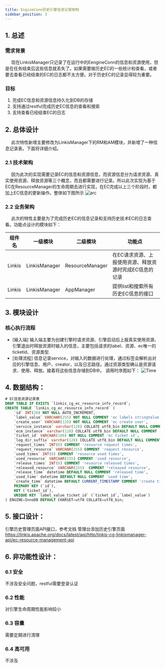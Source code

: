 ```yaml
---
title: EngineConn历史引擎信息记录架构
sidebar_position: 3
---
```


## 1. 总述
### 需求背景
&nbsp;&nbsp;&nbsp;&nbsp;&nbsp;现在LinkisManager只记录了在运行中的EengineConn的信息和资源使用，但是在任务结束后这些信息就丢失了。如果需要做历史EC的一些统计和查看，或者要去查看已经结束的EC的日志都不太方便。对于历史EC的记录显得较为重要。
### 目标
1. 完成EC信息和资源信息持久化到DB的存储
2. 支持通过restful完成历史EC信息的查看和搜索
3. 支持查看已经结束EC的日志

## 2. 总体设计
&nbsp;&nbsp;&nbsp;&nbsp;&nbsp;此次特性新增主要修改为LinkisManager下的RM和AM模块，并新增了一种信息记录表。下面将详细介绍。

### 2.1 技术架构
&nbsp;&nbsp;&nbsp;&nbsp;&nbsp;因为此次的实现需要记录EC的信息和资源信息，而资源信息分为请求资源、真实使用资源、释放资源等三个概念，而且都需要进行记录。所以此次实现为基于EC在ResourceManager的生命周期去进行实现，在EC完成以上三个阶段时，都加上EC信息的更新操作。整体如下图所示
![arc](/Images/Architecture/LinkisManager/ecHistoryArc.png)

### 2.2 业务架构
&nbsp;&nbsp;&nbsp;&nbsp;&nbsp;此次的特性主要是为了完成历史EC的信息记录和支持历史技术EC的日志查看。功能点设计的模块如下：

| 组件名| 一级模块 | 二级模块 | 功能点 |
|---|---|---|---|
| Linkis | LinkisManager | ResourceManager| 在EC请求资源、上报使用资源、释放资源时完成EC信息的记录|
| Linkis | LinkisManager | AppManager| 提供list和搜索所有历史EC信息的接口|

## 3. 模块设计
### 核心执行流程
- [输入端] 输入端主要为创建引擎时请求资源、引擎启动后上报真实使用资源、引擎退出时释放资源时输入的信息，主要包括请求的label、资源、ec唯一的ticketid、资源类型.
- [处理流程] 信息记录service，对输入的数据进行处理，通过标签会解析出对应的引擎信息、用户、creator，以及日志路径。通过资源类型确认是资源请求、使用、释放。接着将这些信息存储到DB中。
调用时序图如下：
![Time](/Images/Architecture/LinkisManager/ecHistoryTime.png)


## 4. 数据结构：
```sql
# EC信息资源记录表
DROP TABLE IF EXISTS `linkis_cg_ec_resource_info_record`;
CREATE TABLE `linkis_cg_ec_resource_info_record` (
    `id` INT(20) NOT NULL AUTO_INCREMENT,
    `label_value` VARCHAR(255) NOT NULL COMMENT 'ec labels stringValue',
    `create_user` VARCHAR(128) NOT NULL COMMENT 'ec create user',
    `service_instance` varchar(128) COLLATE utf8_bin DEFAULT NULL COMMENT 'ec instance info',
    `ecm_instance` varchar(128) COLLATE utf8_bin DEFAULT NULL COMMENT 'ecm instance info ',
    `ticket_id` VARCHAR(100) NOT NULL COMMENT 'ec ticket id',
    `log_dir_suffix` varchar(128) COLLATE utf8_bin DEFAULT NULL COMMENT 'log path',
    `request_times` INT(8) COMMENT 'resource request times',
    `request_resource` VARCHAR(255) COMMENT 'request resource',
    `used_times` INT(8) COMMENT 'resource used times',
    `used_resource` VARCHAR(255) COMMENT 'used resource',
    `release_times` INT(8) COMMENT 'resource released times',
    `released_resource` VARCHAR(255)  COMMENT 'released resource',
    `release_time` datetime DEFAULT NULL COMMENT 'released time',
    `used_time` datetime DEFAULT NULL COMMENT 'used time',
    `create_time` datetime DEFAULT CURRENT_TIMESTAMP COMMENT 'create time',
    PRIMARY KEY (`id`),
    KEY (`ticket_id`),
    UNIQUE KEY `label_value_ticket_id` (`ticket_id`,`label_value`)
) ENGINE=InnoDB DEFAULT CHARSET=utf8 COLLATE=utf8_bin;
```
## 5. 接口设计：
引擎历史管理页面API接口，参考文档  管理台添加历史引擎页面  
https://linkis.apache.org/docs/latest/api/http/linkis-cg-linkismanager-api/ec-resource-management-api
## 6. 非功能性设计：

### 6.1 安全
不涉及安全问题，restful需要登录认证

### 6.2 性能
对引擎生命周期性能影响较小

### 6.3 容量
需要定期进行清理

### 6.4 高可用
不涉及

